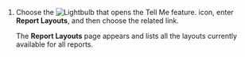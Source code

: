 1. Choose the ![Lightbulb that opens the Tell Me feature.](../media/ui-search/search_small.png "Tell me what you want to do") icon, enter **Report Layouts**, and then choose the related link.

   The **Report Layouts** page appears and lists all the layouts currently available for all reports.
